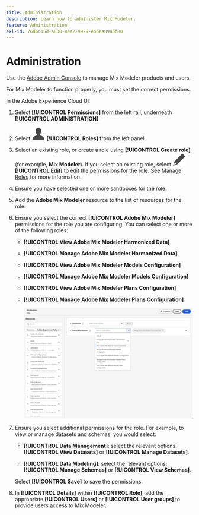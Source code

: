 ```yaml
---
title: Administration
description: Learn how to administer Mix Modeler.
feature: Administration
exl-id: 76d6d15d-a838-4ee2-9929-e55ea8946b80
---
```

# Administration

Use the [Adobe Admin Console](https://helpx.adobe.com/enterprise/using/admin-console.html) to manage Mix Modeler products and users.

For Mix Modeler to function properly, you must set the correct permissions.

In the Adobe Experience Cloud UI: 

1. Select **[!UICONTROL Permissions]** from the left rail, underneath **[!UICONTROL ADMINISTRATION]**.

1. Select ![Person](assets/icons/User.svg) **[!UICONTROL Roles]** from the left panel.

1. Select an existing role, or create a role using **[!UICONTROL Create role]** (for example, **Mix Modeler**). If you select an existing role, select ![Edit](assets/icons/Edit.svg) **[!UICONTROL Edit]** to edit the permissions for the role. See [Manage Roles](https://helpx.adobe.com/enterprise/using/admin-console.html) for more information.

1. Ensure you have selected one or more sandboxes for the role.
   
1. Add the **Adobe Mix Modeler** resource to the list of resources for the role.

1. Ensure you select the correct **[!UICONTROL Adobe Mix Modeler]** permissions for the role you are configuring. You can select one or more of the following roles:

    - **[!UICONTROL View Adobe Mix Modeler Harmonized Data]**
    - **[!UICONTROL Manage Adobe Mix Modeler Harmonized Data]**
    - **[!UICONTROL View Adobe Mix Modeler Models Configuration]**
    - **[!UICONTROL Manage Adobe Mix Modeler Models Configuration]**
    - **[!UICONTROL View Adobe Mix Modeler Plans Configuration]**
    - **[!UICONTROL Manage Adobe Mix Modeler Plans Configuration]**

      ![Mix Modeler RBAC](assets/mix-modeler-rbac.png)


1. Ensure you select additional permissions for the role. For example, to view or manage datasets and schemas, you would select:

    - **[!UICONTROL Data Management]**: select the relevant options: **[!UICONTROL View Datasets]** or **[!UICONTROL Manage Datasets]**.

    - **[!UICONTROL Data Modeling]**: select the relevant options: **[!UICONTROL Manage Schemas]** or **[!UICONTROL View Schemas]**.

    <!--
    * **[!UICONTROL Data Governance]**: ensure you select **[!UICONTROL View User Activity Log]** and **[!UICONTROL View Data Usage Policies]**.
    --> 

    <!--![Permissions](assets/permissions-including-privacy.png)-->

    Select **[!UICONTROL Save]** to save the permissions.

1. In **[!UICONTROL Details]** within **[!UICONTROL Role]**, add the appropriate **[!UICONTROL Users]** or **[!UICONTROL User groups]** to provide users access to Mix Modeler.
